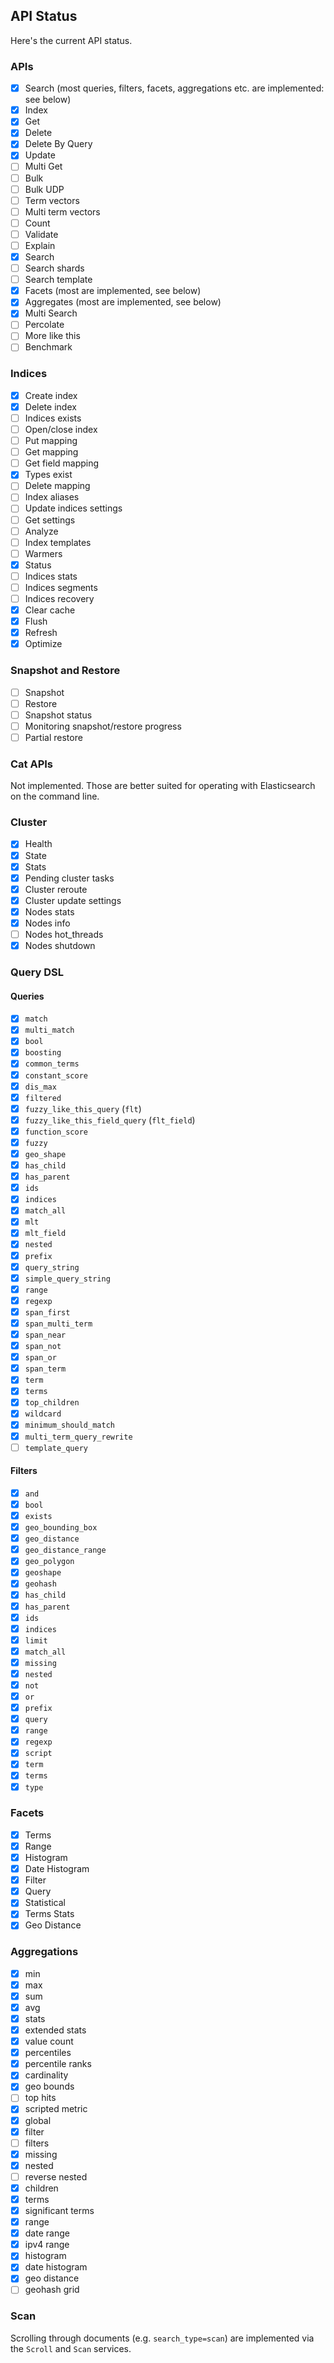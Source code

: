 
## API Status

Here's the current API status.

### APIs

- [x] Search (most queries, filters, facets, aggregations etc. are implemented: see below)
- [x] Index
- [x] Get
- [x] Delete
- [x] Delete By Query
- [x] Update
- [ ] Multi Get
- [ ] Bulk
- [ ] Bulk UDP
- [ ] Term vectors
- [ ] Multi term vectors
- [ ] Count
- [ ] Validate
- [ ] Explain
- [x] Search
- [ ] Search shards
- [ ] Search template
- [x] Facets (most are implemented, see below)
- [x] Aggregates (most are implemented, see below)
- [x] Multi Search
- [ ] Percolate
- [ ] More like this
- [ ] Benchmark

### Indices

- [x] Create index
- [x] Delete index
- [ ] Indices exists
- [ ] Open/close index
- [ ] Put mapping
- [ ] Get mapping
- [ ] Get field mapping
- [x] Types exist
- [ ] Delete mapping
- [ ] Index aliases
- [ ] Update indices settings
- [ ] Get settings
- [ ] Analyze
- [ ] Index templates
- [ ] Warmers
- [x] Status
- [ ] Indices stats
- [ ] Indices segments
- [ ] Indices recovery
- [x] Clear cache
- [x] Flush
- [x] Refresh
- [x] Optimize

### Snapshot and Restore

- [ ] Snapshot
- [ ] Restore
- [ ] Snapshot status
- [ ] Monitoring snapshot/restore progress
- [ ] Partial restore

### Cat APIs

Not implemented. Those are better suited for operating with Elasticsearch
on the command line.

### Cluster

- [x] Health
- [x] State
- [x] Stats
- [x] Pending cluster tasks
- [x] Cluster reroute
- [x] Cluster update settings
- [x] Nodes stats
- [x] Nodes info
- [ ] Nodes hot_threads
- [x] Nodes shutdown

### Query DSL

#### Queries

- [x] `match`
- [x] `multi_match`
- [x] `bool`
- [x] `boosting`
- [x] `common_terms`
- [x] `constant_score`
- [x] `dis_max`
- [x] `filtered`
- [x] `fuzzy_like_this_query` (`flt`)
- [x] `fuzzy_like_this_field_query` (`flt_field`)
- [x] `function_score`
- [x] `fuzzy`
- [x] `geo_shape`
- [x] `has_child`
- [x] `has_parent`
- [x] `ids`
- [x] `indices`
- [x] `match_all`
- [x] `mlt`
- [x] `mlt_field`
- [x] `nested`
- [x] `prefix`
- [x] `query_string`
- [x] `simple_query_string`
- [x] `range`
- [x] `regexp`
- [x] `span_first`
- [x] `span_multi_term`
- [x] `span_near`
- [x] `span_not`
- [x] `span_or`
- [x] `span_term`
- [x] `term`
- [x] `terms`
- [x] `top_children`
- [x] `wildcard`
- [x] `minimum_should_match`
- [x] `multi_term_query_rewrite`
- [ ] `template_query`

#### Filters

- [x] `and`
- [x] `bool`
- [x] `exists`
- [x] `geo_bounding_box`
- [x] `geo_distance`
- [x] `geo_distance_range`
- [x] `geo_polygon`
- [x] `geoshape`
- [x] `geohash`
- [x] `has_child`
- [x] `has_parent`
- [x] `ids`
- [x] `indices`
- [x] `limit`
- [x] `match_all`
- [x] `missing`
- [x] `nested`
- [x] `not`
- [x] `or`
- [x] `prefix`
- [x] `query`
- [x] `range`
- [x] `regexp`
- [x] `script`
- [x] `term`
- [x] `terms`
- [x] `type`

### Facets

- [x] Terms
- [x] Range
- [x] Histogram
- [x] Date Histogram
- [x] Filter
- [x] Query
- [x] Statistical
- [x] Terms Stats
- [x] Geo Distance

### Aggregations

- [x] min
- [x] max
- [x] sum
- [x] avg
- [x] stats
- [x] extended stats
- [x] value count
- [x] percentiles
- [x] percentile ranks
- [x] cardinality
- [x] geo bounds
- [ ] top hits
- [x] scripted metric
- [x] global
- [x] filter
- [ ] filters
- [x] missing
- [x] nested
- [ ] reverse nested
- [x] children
- [x] terms
- [x] significant terms
- [x] range
- [x] date range
- [x] ipv4 range
- [x] histogram
- [x] date histogram
- [x] geo distance
- [ ] geohash grid

### Scan

Scrolling through documents (e.g. `search_type=scan`) are implemented via
the `Scroll` and `Scan` services.
